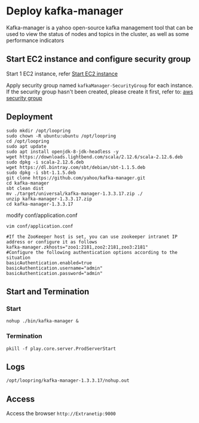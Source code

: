# Deploy kafka-manager

Kafka-manager is a yahoo open-source kafka management tool that can be used to view the status of nodes and topics in the cluster, as well as some performance indicators

## Start EC2 instance and configure security group
Start 1 EC2 instance, refer [Start EC2 instance](new_ec2.md)

Apply security group named `kafkaManager-SecurityGroup` for each instance. If the security group hasn't been created, please create it first, refer to: [aws security group](security_group.md) 

## Deployment
```
sudo mkdir /opt/loopring
sudo chown -R ubuntu:ubuntu /opt/loopring
cd /opt/loopring
sudo apt update
sudo apt install openjdk-8-jdk-headless -y
wget https://downloads.lightbend.com/scala/2.12.6/scala-2.12.6.deb
sudo dpkg -i scala-2.12.6.deb 
wget https://dl.bintray.com/sbt/debian/sbt-1.1.5.deb
sudo dpkg -i sbt-1.1.5.deb
git clone https://github.com/yahoo/kafka-manager.git
cd kafka-manager
sbt clean dist
mv ./target/universal/kafka-manager-1.3.3.17.zip ./
unzip kafka-manager-1.3.3.17.zip
cd kafka-manager-1.3.3.17
```
modify conf/application.conf

`vim conf/application.conf`
```
#If the ZooKeeper host is set, you can use zookeeper intranet IP address or configure it as follows
kafka-manager.zkhosts="zoo1:2181,zoo2:2181,zoo3:2181"
#Configure the following authentication options according to the situation
basicAuthentication.enabled=true
basicAuthentication.username="admin"
basicAuthentication.password="admin"
```
## Start and Termination
### Start
`nohup ./bin/kafka-manager &`

### Termination
`pkill -f play.core.server.ProdServerStart`

## Logs
`/opt/loopring/kafka-manager-1.3.3.17/nohup.out`

## Access
Access the browser `http://Extranetip:9000`
